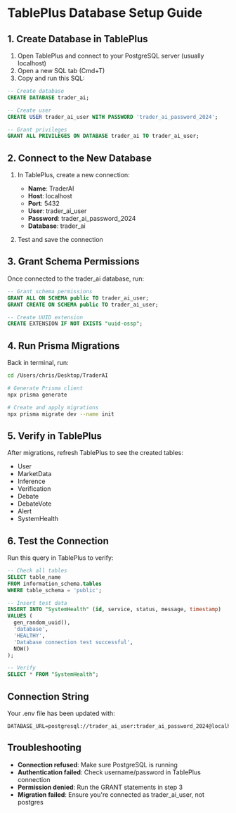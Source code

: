 # TablePlus Database Setup Guide

## 1. Create Database in TablePlus

1. Open TablePlus and connect to your PostgreSQL server (usually localhost)
2. Open a new SQL tab (Cmd+T)
3. Copy and run this SQL:

```sql
-- Create database
CREATE DATABASE trader_ai;

-- Create user
CREATE USER trader_ai_user WITH PASSWORD 'trader_ai_password_2024';

-- Grant privileges
GRANT ALL PRIVILEGES ON DATABASE trader_ai TO trader_ai_user;
```

## 2. Connect to the New Database

1. In TablePlus, create a new connection:
   - **Name**: TraderAI
   - **Host**: localhost
   - **Port**: 5432
   - **User**: trader_ai_user
   - **Password**: trader_ai_password_2024
   - **Database**: trader_ai

2. Test and save the connection

## 3. Grant Schema Permissions

Once connected to the trader_ai database, run:

```sql
-- Grant schema permissions
GRANT ALL ON SCHEMA public TO trader_ai_user;
GRANT CREATE ON SCHEMA public TO trader_ai_user;

-- Create UUID extension
CREATE EXTENSION IF NOT EXISTS "uuid-ossp";
```

## 4. Run Prisma Migrations

Back in terminal, run:

```bash
cd /Users/chris/Desktop/TraderAI

# Generate Prisma client
npx prisma generate

# Create and apply migrations
npx prisma migrate dev --name init
```

## 5. Verify in TablePlus

After migrations, refresh TablePlus to see the created tables:
- User
- MarketData
- Inference
- Verification
- Debate
- DebateVote
- Alert
- SystemHealth

## 6. Test the Connection

Run this query in TablePlus to verify:

```sql
-- Check all tables
SELECT table_name 
FROM information_schema.tables 
WHERE table_schema = 'public';

-- Insert test data
INSERT INTO "SystemHealth" (id, service, status, message, timestamp)
VALUES (
  gen_random_uuid(),
  'database',
  'HEALTHY',
  'Database connection test successful',
  NOW()
);

-- Verify
SELECT * FROM "SystemHealth";
```

## Connection String

Your .env file has been updated with:
```
DATABASE_URL=postgresql://trader_ai_user:trader_ai_password_2024@localhost:5432/trader_ai
```

## Troubleshooting

- **Connection refused**: Make sure PostgreSQL is running
- **Authentication failed**: Check username/password in TablePlus connection
- **Permission denied**: Run the GRANT statements in step 3
- **Migration failed**: Ensure you're connected as trader_ai_user, not postgres